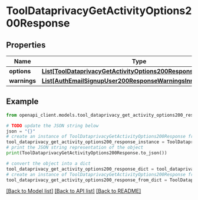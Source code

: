 # ToolDataprivacyGetActivityOptions200Response


## Properties

Name | Type | Description | Notes
------------ | ------------- | ------------- | -------------
**options** | [**List[ToolDataprivacyGetActivityOptions200ResponseOptionsInner]**](ToolDataprivacyGetActivityOptions200ResponseOptionsInner.md) |  | 
**warnings** | [**List[AuthEmailSignupUser200ResponseWarningsInner]**](AuthEmailSignupUser200ResponseWarningsInner.md) |  | [optional] 

## Example

```python
from openapi_client.models.tool_dataprivacy_get_activity_options200_response import ToolDataprivacyGetActivityOptions200Response

# TODO update the JSON string below
json = "{}"
# create an instance of ToolDataprivacyGetActivityOptions200Response from a JSON string
tool_dataprivacy_get_activity_options200_response_instance = ToolDataprivacyGetActivityOptions200Response.from_json(json)
# print the JSON string representation of the object
print(ToolDataprivacyGetActivityOptions200Response.to_json())

# convert the object into a dict
tool_dataprivacy_get_activity_options200_response_dict = tool_dataprivacy_get_activity_options200_response_instance.to_dict()
# create an instance of ToolDataprivacyGetActivityOptions200Response from a dict
tool_dataprivacy_get_activity_options200_response_from_dict = ToolDataprivacyGetActivityOptions200Response.from_dict(tool_dataprivacy_get_activity_options200_response_dict)
```
[[Back to Model list]](../README.md#documentation-for-models) [[Back to API list]](../README.md#documentation-for-api-endpoints) [[Back to README]](../README.md)


